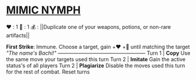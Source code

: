 # [__**MIMIC NYMPH**__](<https://discord.com/channels/164589623459184640/931667324564557874>)
❤️ : 1
🔷 : 1
💰 : ||Duplicate one of your weapons, potions, or non-rare artifacts||

**First Strike**: Immune. Choose a target, gain +❤️ +🔷 until matching the target
*"The name's Bachi!"*
—————————————————
Turn 1  | **Copy** Use the same move your targets used this turn
Turn 2 | **Imitate** Gain the active status's of all players
Turn 2 | **Plagiarize** Disable the moves used this turn for the rest of combat. Reset turns
